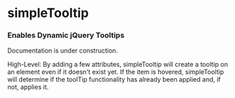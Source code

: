 # simpleTooltip

### Enables Dynamic jQuery Tooltips

Documentation is under construction.

High-Level: By adding a few attributes, simpleTooltip will create a tooltip on an element even if it doesn't exist yet. If the item is hovered, simpleTooltip will determine if the toolTip functionality has already been applied and, if not, applies it.

